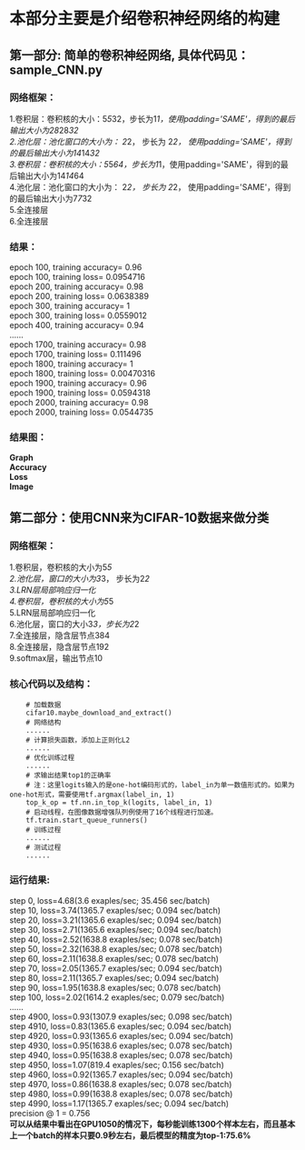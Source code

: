 # 本部分主要是介绍卷积神经网络的构建

## 第一部分: 简单的卷积神经网络, 具体代码见：sample_CNN.py
### 网络框架：
1.卷积层：卷积核的大小：5*5*32，步长为1*1，使用padding='SAME'，得到的最后输出大小为28*28*32<br>
2.池化层：池化窗口的大小为： 2*2， 步长为 2*2， 使用padding='SAME'，得到的最后输出大小为14*14*32<br>
3.卷积层：卷积核的大小：5*5*64，步长为1*1，使用padding='SAME'，得到的最后输出大小为14*14*64<br>
4.池化层：池化窗口的大小为： 2*2， 步长为 2*2， 使用padding='SAME'，得到的最后输出大小为7*7*32<br>
5.全连接层<br>
6.全连接层<br>
### 结果：
epoch  100, training accuracy=  0.96<br>
epoch  100, training loss=  0.0954716<br>
epoch  200, training accuracy=  0.98<br>
epoch  200, training loss=  0.0638389<br>
epoch  300, training accuracy=  1<br>
epoch  300, training loss=  0.0559012<br>
epoch  400, training accuracy=  0.94<br>
......<br>
epoch  1700, training accuracy=  0.98<br>
epoch  1700, training loss=  0.111496<br>
epoch  1800, training accuracy=  1<br>
epoch  1800, training loss=  0.00470316<br>
epoch  1900, training accuracy=  0.96<br>
epoch  1900, training loss=  0.0594318<br>
epoch  2000, training accuracy=  0.98<br>
epoch  2000, training loss=  0.0544735<br>
### 结果图：
**Graph**<br>
![]()<br>
**Accuracy**<br>
![]()<br>
**Loss**<br>
![]()<br>
**Image**<br>
![]()<br>

## 第二部分：使用CNN来为CIFAR-10数据来做分类
### 网络框架：
1.卷积层，卷积核的大小为5*5<br>
2.池化层，窗口的大小为3*3， 步长为2*2<br>
3.LRN层局部响应归一化<br>
4.卷积层，卷积核的大小为5*5<br>
5.LRN层局部响应归一化<br>
6.池化层，窗口的大小3*3，步长为2*2<br>
7.全连接层，隐含层节点384<br>
8.全连接层，隐含层节点192<br>
9.softmax层，输出节点10<br>
### 核心代码以及结构：

        # 加载数据
        cifar10.maybe_download_and_extract() 
        # 网络结构
        ......
        # 计算损失函数，添加上正则化L2
        ......
        # 优化训练过程
        ......
        # 求输出结果top1的正确率
        # 注：这里logits输入的是one-hot编码形式的，label_in为单一数值形式的。如果为one-hot形式，需要使用tf.argmax(label_in, 1)
        top_k_op = tf.nn.in_top_k(logits, label_in, 1) 
        # 启动线程，在图像数据增强队列例使用了16个线程进行加速。
        tf.train.start_queue_runners() 
        # 训练过程
        ......
        # 测试过程
        ......
        
### 运行结果:
step 0, loss=4.68(3.6 exaples/sec; 35.456 sec/batch)<br>
step 10, loss=3.74(1365.7 exaples/sec; 0.094 sec/batch)<br>
step 20, loss=3.21(1365.6 exaples/sec; 0.094 sec/batch)<br>
step 30, loss=2.71(1365.6 exaples/sec; 0.094 sec/batch)<br>
step 40, loss=2.52(1638.8 exaples/sec; 0.078 sec/batch)<br>
step 50, loss=2.32(1638.8 exaples/sec; 0.078 sec/batch)<br>
step 60, loss=2.11(1638.8 exaples/sec; 0.078 sec/batch)<br>
step 70, loss=2.05(1365.7 exaples/sec; 0.094 sec/batch)<br>
step 80, loss=2.11(1365.7 exaples/sec; 0.094 sec/batch)<br>
step 90, loss=1.95(1638.8 exaples/sec; 0.078 sec/batch)<br>
step 100, loss=2.02(1614.2 exaples/sec; 0.079 sec/batch)<br>
......<br>
step 4900, loss=0.93(1307.9 exaples/sec; 0.098 sec/batch)<br>
step 4910, loss=0.83(1365.6 exaples/sec; 0.094 sec/batch)<br>
step 4920, loss=0.93(1365.6 exaples/sec; 0.094 sec/batch)<br>
step 4930, loss=0.95(1638.6 exaples/sec; 0.078 sec/batch)<br>
step 4940, loss=0.95(1638.8 exaples/sec; 0.078 sec/batch)<br>
step 4950, loss=1.07(819.4 exaples/sec; 0.156 sec/batch)<br>
step 4960, loss=0.92(1365.7 exaples/sec; 0.094 sec/batch)<br>
step 4970, loss=0.86(1638.8 exaples/sec; 0.078 sec/batch)<br>
step 4980, loss=0.99(1638.8 exaples/sec; 0.078 sec/batch)<br>
step 4990, loss=1.17(1365.7 exaples/sec; 0.094 sec/batch)<br>
precision @ 1 = 0.756<br>
**可以从结果中看出在GPU1050的情况下，每秒能训练1300个样本左右，而且基本上一个batch的样本只要0.9秒左右，最后模型的精度为top-1:75.6%**


